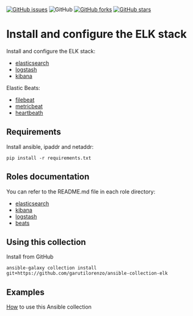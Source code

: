 [![GitHub issues](https://img.shields.io/github/issues/garutilorenzo/ansible-collection-elk)](https://github.com/garutilorenzo/ansible-collection-elk/issues)
![GitHub](https://img.shields.io/github/license/garutilorenzo/ansible-collection-elk)
[![GitHub forks](https://img.shields.io/github/forks/garutilorenzo/ansible-collection-elk)](https://github.com/garutilorenzo/ansible-collection-elk/network)
[![GitHub stars](https://img.shields.io/github/stars/garutilorenzo/ansible-collection-elk)](https://github.com/garutilorenzo/ansible-collection-elk/stargazers)


# Install and configure the ELK stack

Install and configure the ELK stack:

* [elasticsearch](https://www.elastic.co/elasticsearch/)
* [logstash](https://www.elastic.co/logstash/)
* [kibana](https://www.elastic.co/kibana/)

Elastic Beats:

* [filebeat](https://www.elastic.co/beats/filebeat)
* [metricbeat](https://www.elastic.co/beats/metricbeat)
* [heartbeath](https://www.elastic.co/beats/heartbeat)

## Requirements

Install ansible, ipaddr and netaddr:

```
pip install -r requirements.txt
```

## Roles documentation

You can refer to the README.md file in each role directory:

* [elasticsearch](roles/elasticsearch/)
* [kibana](roles/kibana/)
* [logstash](roles/logstash/)
* [beats](roles/beats/)

## Using this collection

Install from GitHub

```
ansible-galaxy collection install git+https://github.com/garutilorenzo/ansible-collection-elk
```

## Examples

[How](examples/) to use this Ansible collection